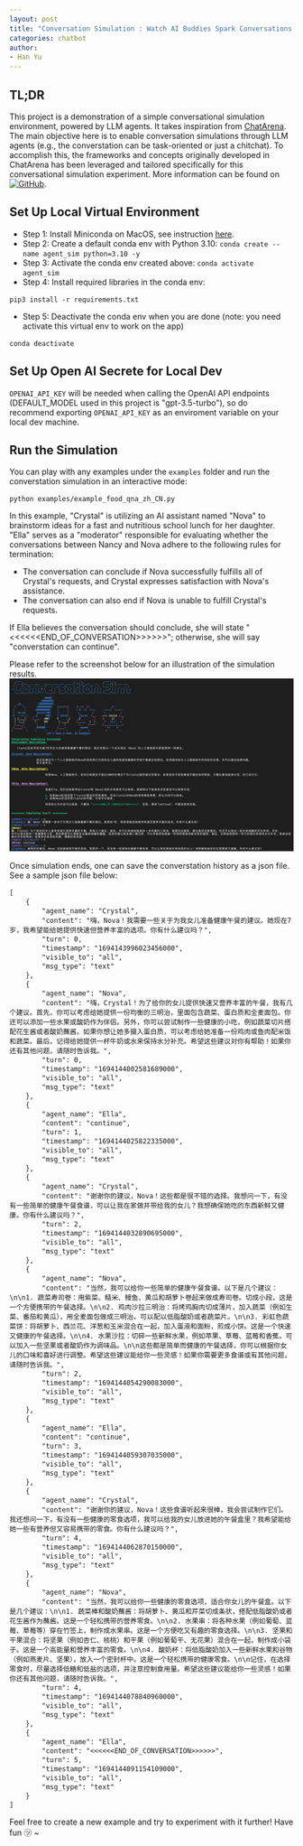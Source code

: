 ```yaml
---
layout: post
title: "Conversation Simulation : Watch AI Buddies Spark Conversations!"
categories: chatbot
author: 
- Han Yu
---
```

## TL;DR
 This project is a demonstration of a simple conversational simulation environment, powered by LLM agents. It takes inspiration from [ChatArena](https://github.com/chatarena/chatarena). The main objective here is to enable conversation simulations through LLM agents (e.g., the converstation can be task-oriented or just a chitchat). To accomplish this, the frameworks and concepts originally developed in ChatArena has been leveraged and tailored specifically for this conversational simulation experiment. 
 More information can be found on [![GitHub](https://img.shields.io/badge/github-%23121011.svg?style=for-the-badge&logo=github&logoColor=white)](https://github.com/bearbearyu1223/Multi-Agents-Simulation-Powered-by-LLMs).

## Set Up Local Virtual Environment
* Step 1: Install Miniconda on MacOS, see instruction [here](https://docs.conda.io/en/latest/miniconda.html). 
* Step 2: Create a default conda env with Python 3.10: 
``conda create --name agent_sim python=3.10 -y``
* Step 3: Activate the conda env created above: 
``conda activate agent_sim``
* Step 4: Install required libraries in the conda env: 
``` 
pip3 install -r requirements.txt
```
* Step 5: Deactivate the conda env when you are done (note: you need activate this virtual env to work on the app)
```
conda deactivate 
```

## Set Up Open AI Secrete for Local Dev 
`OPENAI_API_KEY` will be needed when calling the OpenAI API endpoints (DEFAULT_MODEL used in this project is "gpt-3.5-turbo"), so do recommend exporting `OPENAI_API_KEY` as an enviroment variable on your local dev machine. 

## Run the Simulation 
You can play with any examples under the `examples` folder and run the converstation simulation in an interactive mode:
```
python examples/example_food_qna_zh_CN.py 
```

In this example, "Crystal" is utilizing an AI assistant named "Nova" to brainstorm ideas for a fast and nutritious school lunch for her daughter. "Ella" serves as a "moderator" responsible for evaluating whether the conversations between Nancy and Nova adhere to the following rules for termination:

* The conversation can conclude if Nova successfully fulfills all of Crystal's requests, and Crystal expresses satisfaction with Nova's assistance.
* The conversation can also end if Nova is unable to fulfill Crystal's requests.

If Ella believes the conversation should conclude, she will state "<<<<<<END_OF_CONVERSATION>>>>>>"; otherwise, she will say "converstation can continue". 

Please refer to the screenshot below for an illustration of the simulation results.![example_1](/assets/picture/2023_09_07_conversation_sim/2023_09_07_conversation_sim.png)

Once simulation ends, one can save the converstation history as a json file. See a sample json file below:
```
[
    {
        "agent_name": "Crystal",
        "content": "嗨，Nova！我需要一些关于为我女儿准备健康午餐的建议。她现在7岁，我希望能给她提供快速但营养丰富的选项。你有什么建议吗？",
        "turn": 0,
        "timestamp": "1694143996023456000",
        "visible_to": "all",
        "msg_type": "text"
    },
    {
        "agent_name": "Nova",
        "content": "嗨，Crystal！为了给你的女儿提供快速又营养丰富的午餐，我有几个建议。首先，你可以考虑给她提供一份均衡的三明治，里面包含蔬菜、蛋白质和全麦面包。你还可以添加一些水果或酸奶作为伴侣。另外，你可以尝试制作一些健康的小吃，例如蔬菜切片搭配花生酱或者酸奶蘸酱。如果你想让她多摄入蛋白质，可以考虑给她准备一份鸡肉或鱼肉配米饭和蔬菜。最后，记得给她提供一杯牛奶或水来保持水分补充。希望这些建议对你有帮助！如果你还有其他问题，请随时告诉我。",
        "turn": 0,
        "timestamp": "1694144002581689000",
        "visible_to": "all",
        "msg_type": "text"
    },
    {
        "agent_name": "Ella",
        "content": "continue",
        "turn": 1,
        "timestamp": "1694144025822335000",
        "visible_to": "all",
        "msg_type": "text"
    },
    {
        "agent_name": "Crystal",
        "content": "谢谢你的建议，Nova！这些都是很不错的选择。我想问一下，有没有一些简单的健康午餐食谱，可以让我在家做并带给我的女儿？我想确保她吃的东西新鲜又健康。你有什么建议吗？",
        "turn": 2,
        "timestamp": "1694144032890695000",
        "visible_to": "all",
        "msg_type": "text"
    },
    {
        "agent_name": "Nova",
        "content": "当然，我可以给你一些简单的健康午餐食谱。以下是几个建议：\n\n1. 蔬菜寿司卷：用紫菜、糙米、鳗鱼、黄瓜和胡萝卜卷起来做成寿司卷。切成小段，这是一个方便携带的午餐选择。\n\n2. 鸡肉沙拉三明治：将烤鸡胸肉切成薄片，加入蔬菜（例如生菜、番茄和黄瓜），用全麦面包做成三明治。可以配以低脂酸奶或者蔬菜片。\n\n3. 彩虹色蔬菜饼：将胡萝卜、西兰花、洋葱和玉米混合在一起，加入蛋液和面粉，煎成小饼。这是一个快速又健康的午餐选择。\n\n4. 水果沙拉：切碎一些新鲜水果，例如苹果、草莓、蓝莓和香蕉。可以加入一些坚果或者酸奶作为调味品。\n\n这些都是简单而健康的午餐选择，你可以根据你女儿的口味和喜好进行调整。希望这些建议能给你一些灵感！如果你需要更多食谱或有其他问题，请随时告诉我。",
        "turn": 2,
        "timestamp": "1694144054290083000",
        "visible_to": "all",
        "msg_type": "text"
    },
    {
        "agent_name": "Ella",
        "content": "continue",
        "turn": 3,
        "timestamp": "1694144059307035000",
        "visible_to": "all",
        "msg_type": "text"
    },
    {
        "agent_name": "Crystal",
        "content": "谢谢你的建议，Nova！这些食谱听起来很棒，我会尝试制作它们。我还想问一下，有没有一些健康的零食选项，我可以给我的女儿放进她的午餐盒里？我希望能给她一些有营养但又容易携带的零食。你有什么建议吗？",
        "turn": 4,
        "timestamp": "1694144062870150000",
        "visible_to": "all",
        "msg_type": "text"
    },
    {
        "agent_name": "Nova",
        "content": "当然，我可以给你一些健康的零食选项，适合你女儿的午餐盒。以下是几个建议：\n\n1. 蔬菜棒和酸奶蘸酱：将胡萝卜、黄瓜和芹菜切成条状，搭配低脂酸奶或者花生酱作为蘸酱。这是一个轻松携带的营养零食。\n\n2. 水果串：将各种水果（例如葡萄、蓝莓、草莓等）穿在竹签上，制作成水果串。这是一个方便吃又有趣的零食选择。\n\n3. 坚果和干果混合：将坚果（例如杏仁、核桃）和干果（例如葡萄干、无花果）混合在一起，制作成小袋子。这是一个高能量和营养丰富的零食。\n\n4. 酸奶杯：将低脂酸奶加入一些新鲜水果和谷物（例如燕麦片、坚果），放入一个密封杯中。这是一个轻松携带的健康零食。\n\n记住，在选择零食时，尽量选择低糖和低盐的选项，并注意控制食用量。希望这些建议能给你一些灵感！如果你还有其他问题，请随时告诉我。",
        "turn": 4,
        "timestamp": "1694144078840960000",
        "visible_to": "all",
        "msg_type": "text"
    },
    {
        "agent_name": "Ella",
        "content": "<<<<<<END_OF_CONVERSATION>>>>>>",
        "turn": 5,
        "timestamp": "1694144091154109000",
        "visible_to": "all",
        "msg_type": "text"
    }
]
```

Feel free to create a new example and try to experiment with it further! Have fun ㋡ ~
